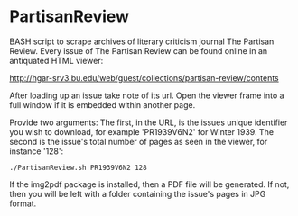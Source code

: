 # PartisanReview

BASH script to scrape archives of literary criticism journal The Partisan
Review. Every issue of The Partisan Review can be found online in an
antiquated HTML viewer:

http://hgar-srv3.bu.edu/web/guest/collections/partisan-review/contents
 
After loading up an issue take note of its url. Open the viewer frame into a
full window if it is embedded within another page.

Provide two arguments: The first, in the URL, is the issues unique identifier
you wish to download, for example 'PR1939V6N2' for Winter 1939. The second is
the issue's total number of pages as seen in the viewer, for instance '128':
 
`./PartisanReview.sh PR1939V6N2 128`
 
If the img2pdf package is installed, then a PDF file will be generated. If
not, then you will be left with a folder containing the issue's pages in
JPG format.

